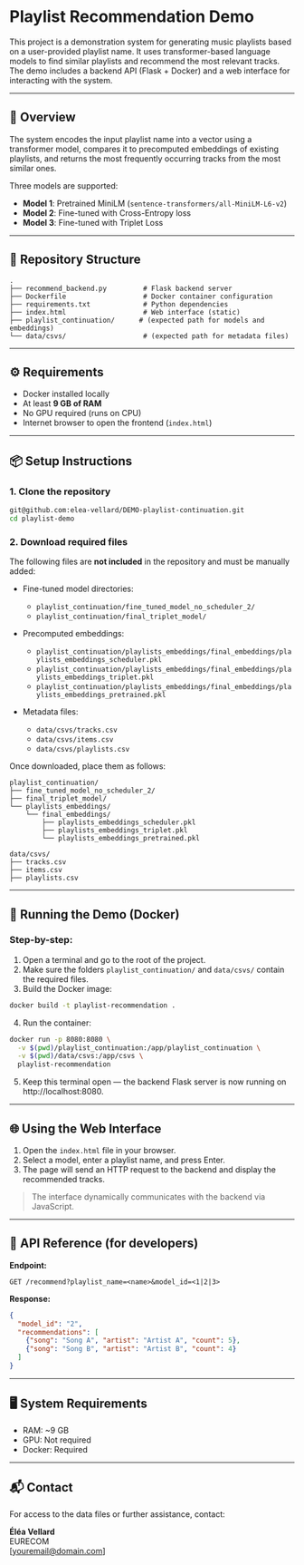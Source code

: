 # Playlist Recommendation Demo

This project is a demonstration system for generating music playlists based on a user-provided playlist name. It uses transformer-based language models to find similar playlists and recommend the most relevant tracks. The demo includes a backend API (Flask + Docker) and a web interface for interacting with the system.

---

## 🧠 Overview

The system encodes the input playlist name into a vector using a transformer model, compares it to precomputed embeddings of existing playlists, and returns the most frequently occurring tracks from the most similar ones.

Three models are supported:

- **Model 1**: Pretrained MiniLM (`sentence-transformers/all-MiniLM-L6-v2`)
- **Model 2**: Fine-tuned with Cross-Entropy loss
- **Model 3**: Fine-tuned with Triplet Loss

---

## 📁 Repository Structure

```
.
├── recommend_backend.py         # Flask backend server
├── Dockerfile                   # Docker container configuration
├── requirements.txt             # Python dependencies
├── index.html                   # Web interface (static)
├── playlist_continuation/      # (expected path for models and embeddings)
└── data/csvs/                   # (expected path for metadata files)
```

---

## ⚙️ Requirements

- Docker installed locally
- At least **9 GB of RAM**
- No GPU required (runs on CPU)
- Internet browser to open the frontend (`index.html`)

---

## 📦 Setup Instructions

### 1. Clone the repository

```bash
git@github.com:elea-vellard/DEMO-playlist-continuation.git
cd playlist-demo
```

### 2. Download required files

The following files are **not included** in the repository and must be manually added:

- Fine-tuned model directories:
  - `playlist_continuation/fine_tuned_model_no_scheduler_2/`
  - `playlist_continuation/final_triplet_model/`

- Precomputed embeddings:
  - `playlist_continuation/playlists_embeddings/final_embeddings/playlists_embeddings_scheduler.pkl`
  - `playlist_continuation/playlists_embeddings/final_embeddings/playlists_embeddings_triplet.pkl`
  - `playlist_continuation/playlists_embeddings/final_embeddings/playlists_embeddings_pretrained.pkl`

- Metadata files:
  - `data/csvs/tracks.csv`
  - `data/csvs/items.csv`
  - `data/csvs/playlists.csv`

Once downloaded, place them as follows:

```
playlist_continuation/
├── fine_tuned_model_no_scheduler_2/
├── final_triplet_model/
└── playlists_embeddings/
    └── final_embeddings/
        ├── playlists_embeddings_scheduler.pkl
        ├── playlists_embeddings_triplet.pkl
        └── playlists_embeddings_pretrained.pkl

data/csvs/
├── tracks.csv
├── items.csv
├── playlists.csv
```

---

## 🐳 Running the Demo (Docker)

### Step-by-step:

1. Open a terminal and go to the root of the project.
2. Make sure the folders `playlist_continuation/` and `data/csvs/` contain the required files.
3. Build the Docker image:

```bash
docker build -t playlist-recommendation .
```

4. Run the container:

```bash
docker run -p 8080:8080 \
  -v $(pwd)/playlist_continuation:/app/playlist_continuation \
  -v $(pwd)/data/csvs:/app/csvs \
  playlist-recommendation
```

5. Keep this terminal open — the backend Flask server is now running on http://localhost:8080.

---

## 🌐 Using the Web Interface

1. Open the `index.html` file in your browser.
2. Select a model, enter a playlist name, and press Enter.
3. The page will send an HTTP request to the backend and display the recommended tracks.

> The interface dynamically communicates with the backend via JavaScript.

---

## 🔌 API Reference (for developers)

**Endpoint:**

```
GET /recommend?playlist_name=<name>&model_id=<1|2|3>
```

**Response:**

```json
{
  "model_id": "2",
  "recommendations": [
    {"song": "Song A", "artist": "Artist A", "count": 5},
    {"song": "Song B", "artist": "Artist B", "count": 4}
  ]
}
```

---

## 🖥️ System Requirements

- RAM: ~9 GB
- GPU: Not required
- Docker: Required

---

## 📬 Contact

For access to the data files or further assistance, contact:

**Éléa Vellard**  
EURECOM  
[youremail@domain.com]
